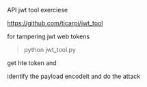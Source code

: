 API
jwt tool exerciese

https://github.com/ticarpi/jwt_tool

for tampering jwt web tokens

>python jwt_tool.py

get hte token and

identify the payload encodeit and do the attack

